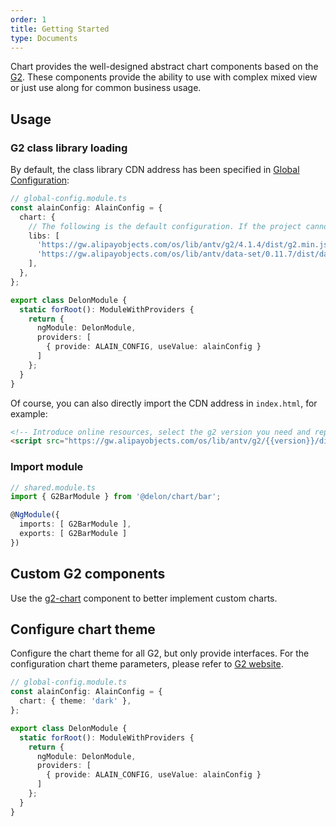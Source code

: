 ```yaml
---
order: 1
title: Getting Started
type: Documents
---
```


Chart provides the well-designed abstract chart components based on the [G2](https://antv.alipay.com/zh-cn/g2/3.x/index.html). These components provide the ability to use with complex mixed view or just use along for common business usage.

## Usage

### G2 class library loading

By default, the class library CDN address has been specified in [Global Configuration](/docs/global-config):

```ts
// global-config.module.ts
const alainConfig: AlainConfig = {
  chart: { 
    // The following is the default configuration. If the project cannot be accessed from the Internet, you can directly use the `./assets***` path for the dependent package according to the `angular.json` configuration
    libs: [
      'https://gw.alipayobjects.com/os/lib/antv/g2/4.1.4/dist/g2.min.js',
      'https://gw.alipayobjects.com/os/lib/antv/data-set/0.11.7/dist/data-set.js',
    ],
  },
};

export class DelonModule {
  static forRoot(): ModuleWithProviders {
    return {
      ngModule: DelonModule,
      providers: [
        { provide: ALAIN_CONFIG, useValue: alainConfig }
      ]
    };
  }
}
```

Of course, you can also directly import the CDN address in `index.html`, for example:

```html
<!-- Introduce online resources, select the g2 version you need and replace the version variable -->
<script src="https://gw.alipayobjects.com/os/lib/antv/g2/{{version}}/dist/g2.min.js"></script>
```

### Import module

```ts
// shared.module.ts
import { G2BarModule } from '@delon/chart/bar';

@NgModule({
  imports: [ G2BarModule ],
  exports: [ G2BarModule ]
})
```

## Custom G2 components

Use the [g2-chart](/chart/custom) component to better implement custom charts.

## Configure chart theme

Configure the chart theme for all G2, but only provide interfaces. For the configuration chart theme parameters, please refer to [G2 website](https://g2.antv.vision/zh/docs/manual/tutorial/theme).

```ts
// global-config.module.ts
const alainConfig: AlainConfig = {
  chart: { theme: 'dark' },
};

export class DelonModule {
  static forRoot(): ModuleWithProviders {
    return {
      ngModule: DelonModule,
      providers: [
        { provide: ALAIN_CONFIG, useValue: alainConfig }
      ]
    };
  }
}
```